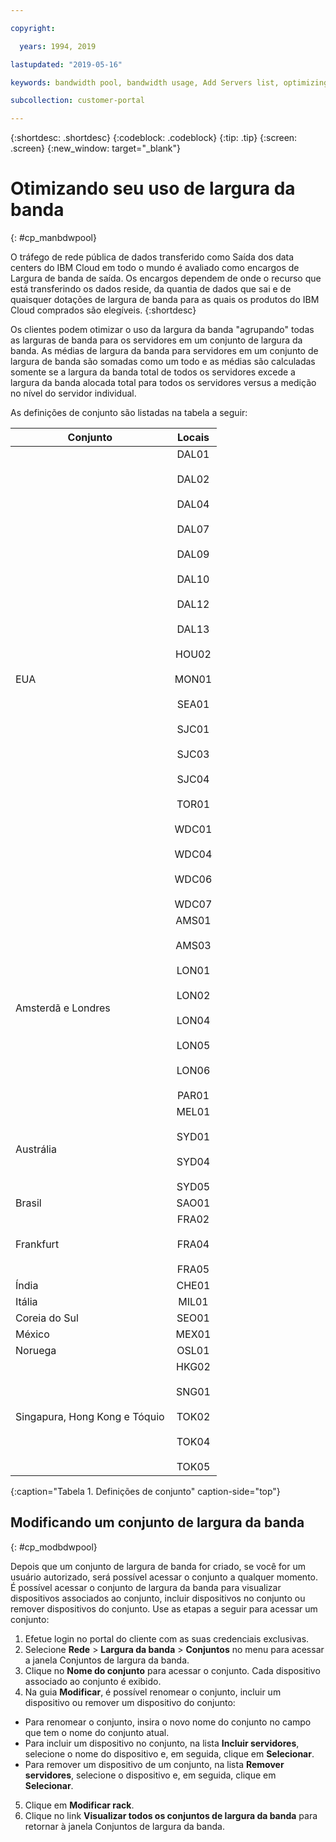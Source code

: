 ```yaml
---

copyright:

  years: 1994, 2019

lastupdated: "2019-05-16"

keywords: bandwidth pool, bandwidth usage, Add Servers list, optimizing badwidth 

subcollection: customer-portal 

---
```


{:shortdesc: .shortdesc}
{:codeblock: .codeblock}
{:tip: .tip}
{:screen: .screen}
{:new_window: target="_blank"}


# Otimizando seu uso de largura da banda
{: #cp_manbdwpool}

O tráfego de rede pública de dados transferido como Saída dos data centers do IBM Cloud em todo o mundo é avaliado como encargos de Largura de banda de saída. Os encargos dependem de onde o recurso que está transferindo os dados reside, da quantia de dados que sai e de quaisquer dotações de largura de banda para as quais os produtos do IBM Cloud comprados são elegíveis. 
{:shortdesc} 

Os clientes podem otimizar o uso da largura da banda "agrupando" todas as larguras de banda para os servidores em um conjunto de largura da banda. As médias de largura da banda para servidores em um conjunto de largura de banda são somadas como um todo e as médias são calculadas somente se a largura da banda total de todos os servidores excede a largura da banda alocada total para todos os servidores versus a medição no nível do servidor individual. 

As definições de conjunto são listadas na tabela a seguir: 

| Conjunto      | Locais          |
| ------------- |:-------------:|
| EUA    | DAL01<br/><br/>DAL02<br/><br/>DAL04<br/><br/>DAL07<br/><br/>DAL09<br/><br/>DAL10<br/><br/>DAL12<br/><br/>DAL13<br/><br/>HOU02<br/><br/>MON01<br/><br/>SEA01<br/><br/>SJC01<br/><br/>SJC03<br/><br/>SJC04<br/><br/>TOR01<br/><br/>WDC01<br/><br/>WDC04<br/><br/>WDC06<br/><br/>WDC07|
| Amsterdã e Londres | AMS01<br/><br/>AMS03<br/><br/>LON01<br/><br/>LON02<br/><br/>LON04<br/><br/>LON05<br/><br/>LON06<br/><br/>PAR01 |
| Austrália | MEL01<br/><br/>SYD01<br/><br/>SYD04<br/><br/>SYD05 |
| Brasil | SAO01 |
| Frankfurt | FRA02<br/><br/>FRA04<br/><br/>FRA05 |
| Índia | CHE01 |
| Itália | MIL01 |
| Coreia do Sul | SEO01 | 
| México | MEX01 | 
| Noruega | OSL01 | 
| Singapura, Hong Kong e Tóquio | HKG02<br/><br/>SNG01<br/><br/>TOK02<br/><br/>TOK04<br/><br/>TOK05 |
{:caption="Tabela 1. Definições de conjunto" caption-side="top"}


## Modificando um conjunto de largura da banda
{: #cp_modbdwpool}

Depois que um conjunto de largura de banda for criado, se você for um usuário autorizado, será possível acessar o conjunto a qualquer momento. É possível acessar o conjunto de largura da banda para visualizar dispositivos associados ao conjunto, incluir dispositivos no conjunto ou remover dispositivos do conjunto. Use as etapas a seguir para acessar um conjunto:

1. Efetue login no portal do cliente com as suas credenciais exclusivas.
2. Selecione **Rede** > **Largura da banda** > **Conjuntos** no menu para acessar a janela Conjuntos de largura da banda.
3. Clique no **Nome do conjunto** para acessar o conjunto. Cada dispositivo associado ao conjunto é exibido.
4. Na guia **Modificar**, é possível renomear o conjunto, incluir um dispositivo ou remover um dispositivo do conjunto:
  * Para renomear o conjunto, insira o novo nome do conjunto no campo que tem o nome do conjunto atual.
  * Para incluir um dispositivo no conjunto, na lista **Incluir servidores**, selecione o nome do dispositivo e, em seguida, clique em **Selecionar**.
  * Para remover um dispositivo de um conjunto, na lista **Remover servidores**, selecione o dispositivo e, em seguida, clique em **Selecionar**.
5. Clique em **Modificar rack**.
6. Clique no link **Visualizar todos os conjuntos de largura da banda** para retornar à janela Conjuntos de largura da banda.

